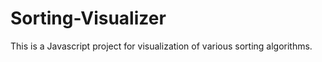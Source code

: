 # Sorting-Visualizer


This is a Javascript project for visualization of various sorting algorithms.

